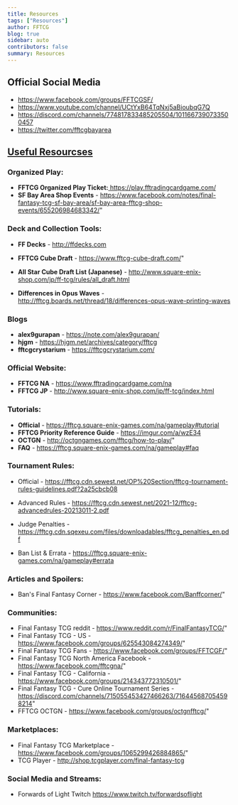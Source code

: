 ```yaml
---
title: Resources
tags: ["Resources"]
author: FFTCG
blog: true
sidebar: auto
contributors: false
summary: Resources
---
```


## Official Social Media
* <a href="https://www.facebook.com/groups/FFTCGSF/" > https://www.facebook.com/groups/FFTCGSF/</a>
* <a href="https://www.youtube.com/channel/UCtYxB64TqNxj5aBioubqG7Q" > https://www.youtube.com/channel/UCtYxB64TqNxj5aBioubqG7Q</a>
* <a href="https://discord.com/channels/774817833485205504/1011667390733500457" > https://discord.com/channels/774817833485205504/1011667390733500457</a>
* <a href="https://twitter.com/fftcgbayarea" > https://twitter.com/fftcgbayarea</a>

##  <a href="https://www.facebook.com/legacy/notes/641632642707443/" >Useful Resourcses</a>
### Organized Play:
* **FFTCG Organized Play Ticket:**<a href="https://play.fftradingcardgame.com/"> https://play.fftradingcardgame.com/</a> 
* **SF Bay Area Shop Events** - <a href="https://www.facebook.com/notes/final-fantasy-tcg-sf-bay-area/sf-bay-area-fftcg-shop-events/655206984683342/">https://www.facebook.com/notes/final-fantasy-tcg-sf-bay-area/sf-bay-area-fftcg-shop-events/655206984683342/</a>"
  
### **Deck and Collection Tools:**
* **FF Decks** - <a href="http://ffdecks.com"> http://ffdecks.com</a>
* **FFTCG Cube Draft** - <a href="https://www.fftcg-cube-draft.com/"> https://www.fftcg-cube-draft.com/</a>"
* **All Star Cube Draft List (Japanese)** - <a href="http://www.square-enix-shop.com/jp/ff-tcg/rules/all_draft.html"> http://www.square-enix-shop.com/jp/ff-tcg/rules/all_draft.html</a>
  
* **Differences in Opus Waves** - <a href="http://fftcg.boards.net/thread/18/differences-opus-wave-printing-waves"> http://fftcg.boards.net/thread/18/differences-opus-wave-printing-waves</a>

### **Blogs**
* **alex9gurapan** - <a href="https://note.com/alex9gurapan/"> https://note.com/alex9gurapan/</a>
* **hjgm** - <a href="https://hjgm.net/archives/category/fftcg"> https://hjgm.net/archives/category/fftcg</a>
* **fftcgcrystarium** - <a href="https://fftcgcrystarium.com/"> https://fftcgcrystarium.com/</a>

### **Official Website:**
* **FFTCG NA** - <a href="https://www.fftradingcardgame.com/na"> https://www.fftradingcardgame.com/na</a>
* **FFTCG JP** - <a href="http://www.square-enix-shop.com/jp/ff-tcg/index.html"> http://www.square-enix-shop.com/jp/ff-tcg/index.html</a>
### **Tutorials:**
* **Official** - <a href="https://fftcg.square-enix-games.com/na/gameplay#tutorial"> https://fftcg.square-enix-games.com/na/gameplay#tutorial</a>
* **FFTCG Priority Reference Guide** - <a href="https://imgur.com/a/wzE34"> https://imgur.com/a/wzE34</a>
* **OCTGN** - <a href="http://octgngames.com/fftcg/how-to-play/"> http://octgngames.com/fftcg/how-to-play/</a>"
* **FAQ** - <a href="https://fftcg.square-enix-games.com/na/gameplay#faq"> https://fftcg.square-enix-games.com/na/gameplay#faq</a>

### Tournament Rules:
* Official - <a href="https://fftcg.cdn.sewest.net/OP%20Section/fftcg-tournament-rules-guidelines.pdf?2a25cbcb08"> https://fftcg.cdn.sewest.net/OP%20Section/fftcg-tournament-rules-guidelines.pdf?2a25cbcb08</a>
  
* Advanced Rules - <a href="https://fftcg.cdn.sewest.net/2021-12/fftcg-advancedrules-20213011-2.pdf"> https://fftcg.cdn.sewest.net/2021-12/fftcg-advancedrules-20213011-2.pdf</a>
* Judge Penalties - <a href="https://fftcg.cdn.sqexeu.com/files/downloadables/fftcg_penalties_en.pdf"> https://fftcg.cdn.sqexeu.com/files/downloadables/fftcg_penalties_en.pdf</a>
* Ban List & Errata - <a href="https://fftcg.square-enix-games.com/na/gameplay#errata"> https://fftcg.square-enix-games.com/na/gameplay#errata</a>
  
### Articles and Spoilers:
* Ban's Final Fantasy Corner - <a href="https://www.facebook.com/Banffcorner/"> https://www.facebook.com/Banffcorner/</a>"
### Communities:
* Final Fantasy TCG reddit - <a href="https://www.reddit.com/r/FinalFantasyTCG/"> https://www.reddit.com/r/FinalFantasyTCG/</a>"
* Final Fantasy TCG - US - <a href="https://www.facebook.com/groups/625543084274349/"> https://www.facebook.com/groups/625543084274349/</a>"
* Final Fantasy TCG Fans - <a href="https://www.facebook.com/groups/FFTCGF/"> https://www.facebook.com/groups/FFTCGF/</a>"
* Final Fantasy TCG North America Facebook - <a href="https://www.facebook.com/fftcgna/"> https://www.facebook.com/fftcgna/</a>"
* Final Fantasy TCG - California - <a href="https://www.facebook.com/groups/214343772310501/"> https://www.facebook.com/groups/214343772310501/</a>"
* Final Fantasy TCG - Cure Online Tournament Series - <a href="https://discord.com/channels/715055453427466263/716445687054598214"> https://discord.com/channels/715055453427466263/716445687054598214</a>"
* FFTCG OCTGN - <a href="https://www.facebook.com/groups/octgnfftcg/"> https://www.facebook.com/groups/octgnfftcg/</a>"
  
### Marketplaces:
* Final Fantasy TCG Marketplace - <a href="https://www.facebook.com/groups/1065299426884865/"> https://www.facebook.com/groups/1065299426884865/</a>"
* TCG Player - <a href="http://shop.tcgplayer.com/final-fantasy-tcg"> http://shop.tcgplayer.com/final-fantasy-tcg</a>

### Social Media and Streams:
* Forwards of Light Twitch <a href="https://www.twitch.tv/forwardsoflight" > https://www.twitch.tv/forwardsoflight</a>
